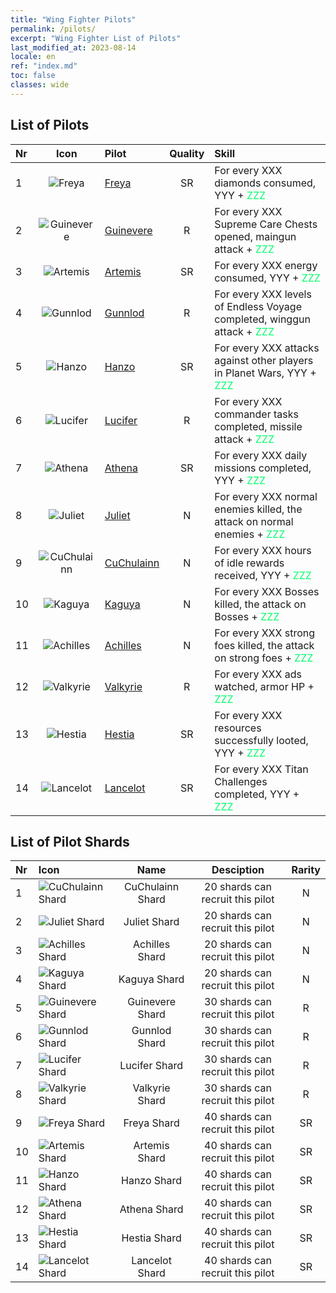 ```yaml
---
title: "Wing Fighter Pilots"
permalink: /pilots/
excerpt: "Wing Fighter List of Pilots"
last_modified_at: 2023-08-14
locale: en
ref: "index.md"
toc: false
classes: wide
---
```

## List of Pilots

  |  Nr | Icon | Pilot | Quality |     Skill     |
  |:----|:----:|:----------|:-------:|:--------------|
  | 1 | ![Freya](/images/pilots/aviator_piece_5001_p.png) | [Freya](/pilots/Freya) | SR | For every XXX diamonds consumed, YYY + <span style="color: #03ff6b">ZZZ</span><br/><span style="color: #000000;"></span> |
  | 2 | ![Guinevere](/images/pilots/aviator_piece_4001_p.png) | [Guinevere](/pilots/Guinevere) | R | For every XXX Supreme Care Chests opened, maingun attack + <span style="color: #03ff6b">ZZZ</span><br/><span style="color: #000000;"></span> |
  | 3 | ![Artemis](/images/pilots/aviator_piece_5002_p.png) | [Artemis](/pilots/Artemis) | SR | For every XXX energy consumed, YYY + <span style="color: #03ff6b">ZZZ</span><br/><span style="color: #000000;"></span> |
  | 4 | ![Gunnlod](/images/pilots/aviator_piece_4002_p.png) | [Gunnlod](/pilots/Gunnlod) | R | For every XXX levels of Endless Voyage completed, winggun attack + <span style="color: #03ff6b">ZZZ</span><br/><span style="color: #000000;"></span> |
  | 5 | ![Hanzo](/images/pilots/aviator_piece_5003_p.png) | [Hanzo](/pilots/Hanzo) | SR | For every XXX attacks against other players in Planet Wars, YYY + <span style="color: #03ff6b">ZZZ</span><br/><span style="color: #000000;"></span> |
  | 6 | ![Lucifer](/images/pilots/aviator_piece_4003_p.png) | [Lucifer](/pilots/Lucifer) | R | For every XXX commander tasks completed, missile attack + <span style="color: #03ff6b">ZZZ</span><br/><span style="color: #000000;"></span> |
  | 7 | ![Athena](/images/pilots/aviator_piece_5004_p.png) | [Athena](/pilots/Athena) | SR | For every XXX daily missions completed, YYY + <span style="color: #03ff6b">ZZZ</span><br/><span style="color: #000000;"></span> |
  | 8 | ![Juliet](/images/pilots/aviator_piece_3002_p.png) | [Juliet](/pilots/Juliet) | N | For every XXX normal enemies killed, the attack on normal enemies + <span style="color: #03ff6b">ZZZ</span><br/><span style="color: #000000;"></span> |
  | 9 | ![CuChulainn](/images/pilots/aviator_piece_3001_p.png) | [CuChulainn](/pilots/CuChulainn) | N | For every XXX hours of idle rewards received, YYY + <span style="color: #03ff6b">ZZZ</span><br/><span style="color: #000000;"></span> |
  | 10 | ![Kaguya](/images/pilots/aviator_piece_3004_p.png) | [Kaguya](/pilots/Kaguya) | N | For every XXX Bosses killed, the attack on Bosses + <span style="color: #03ff6b">ZZZ</span><br/><span style="color: #000000;"></span> |
  | 11 | ![Achilles](/images/pilots/aviator_piece_3003_p.png) | [Achilles](/pilots/Achilles) | N | For every XXX strong foes killed, the attack on strong foes + <span style="color: #03ff6b">ZZZ</span><br/><span style="color: #000000;"></span> |
  | 12 | ![Valkyrie](/images/pilots/aviator_piece_4004_p.png) | [Valkyrie](/pilots/Valkyrie) | R | For every XXX ads watched, armor HP + <span style="color: #03ff6b">ZZZ</span><br/><span style="color: #000000;"></span> |
  | 13 | ![Hestia](/images/pilots/aviator_piece_5005_p.png) | [Hestia](/pilots/Hestia) | SR | For every XXX resources successfully looted, YYY + <span style="color: #03ff6b">ZZZ</span><br/><span style="color: #000000;"></span> |
  | 14 | ![Lancelot](/images/pilots/aviator_piece_5006_p.png) | [Lancelot](/pilots/Lancelot) | SR | For every XXX Titan Challenges completed, YYY + <span style="color: #03ff6b">ZZZ</span><br/><span style="color: #000000;"></span> |

## List of Pilot Shards


  |  Nr |    Icon   |  Name  |    Desciption  | Rarity |
  |:----|:----------|:------:|:--------------:|:------:|
  | 1 | ![CuChulainn Shard](/images/pilots/CuChulainn_Shard_p.png) | CuChulainn Shard | 20 shards can recruit this pilot | N |
  | 2 | ![Juliet Shard](/images/pilots/Juliet_Shard_p.png) | Juliet Shard | 20 shards can recruit this pilot | N |
  | 3 | ![Achilles Shard](/images/pilots/Achilles_Shard_p.png) | Achilles Shard | 20 shards can recruit this pilot | N |
  | 4 | ![Kaguya Shard](/images/pilots/Kaguya_Shard_p.png) | Kaguya Shard | 20 shards can recruit this pilot | N |
  | 5 | ![Guinevere Shard](/images/pilots/Guinevere_Shard_p.png) | Guinevere Shard | 30 shards can recruit this pilot | R |
  | 6 | ![Gunnlod Shard](/images/pilots/Gunnlod_Shard_p.png) | Gunnlod Shard | 30 shards can recruit this pilot | R |
  | 7 | ![Lucifer Shard](/images/pilots/Lucifer_Shard_p.png) | Lucifer Shard | 30 shards can recruit this pilot | R |
  | 8 | ![Valkyrie Shard](/images/pilots/Valkyrie_Shard_p.png) | Valkyrie Shard | 30 shards can recruit this pilot | R |
  | 9 | ![Freya Shard](/images/pilots/Freya_Shard_p.png) | Freya Shard | 40 shards can recruit this pilot | SR |
  | 10 | ![Artemis Shard](/images/pilots/Artemis_Shard_p.png) | Artemis Shard | 40 shards can recruit this pilot | SR |
  | 11 | ![Hanzo Shard](/images/pilots/Hanzo_Shard_p.png) | Hanzo Shard | 40 shards can recruit this pilot | SR |
  | 12 | ![Athena Shard](/images/pilots/Athena_Shard_p.png) | Athena Shard | 40 shards can recruit this pilot | SR |
  | 13 | ![Hestia Shard](/images/pilots/Hestia_Shard_p.png) | Hestia Shard | 40 shards can recruit this pilot | SR |
  | 14 | ![Lancelot Shard](/images/pilots/Lancelot_Shard_p.png) | Lancelot Shard | 40 shards can recruit this pilot | SR |
